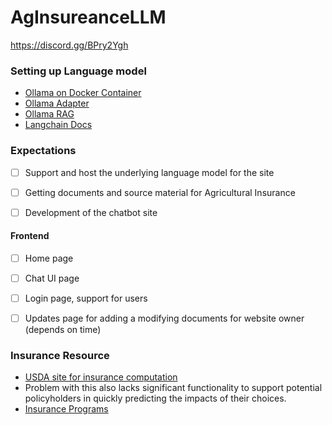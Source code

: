 # AgInsureanceLLM
https://discord.gg/BPry2Ygh


### Setting up Language model 

- [Ollama on Docker Container](https://noted.lol/ollama/)
- [Ollama Adapter](https://github.com/lgrammel/modelfusion-ollama-nextjs-starter?tab=readme-ov-file)
- [Ollama RAG](https://mer.vin/2024/01/ollama-rag/)
- [Langchain Docs](https://python.langchain.com/docs/get_started/introduction)


### Expectations 

- [ ] Support and host the underlying language model for the site 
- [ ] Getting documents and source material for Agricultural Insurance 
- [ ] Development of the chatbot site 


#### Frontend

- [ ] Home page 
- [ ] Chat UI page 
- [ ] Login page, support for users
- [ ] Updates page for adding a modifying documents for website owner (depends on time)


### Insurance Resource 
- [USDA site for insurance computation](https://public-rma.fpac.usda.gov/apps/PRF#)
- Problem with this also lacks significant functionality to support potential   policyholders in quickly predicting the impacts of their choices.
- [Insurance Programs](https://www.rma.usda.gov/en/Policy-and-Procedure/Insurance-Plans/Pasture-Rangeland-Forage)



